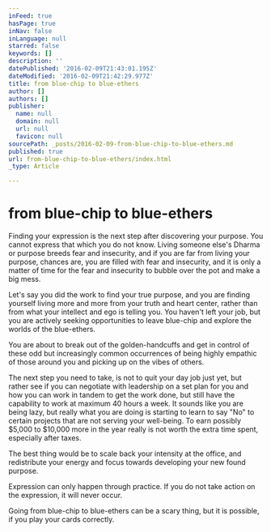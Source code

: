 ```yaml
---
inFeed: true
hasPage: true
inNav: false
inLanguage: null
starred: false
keywords: []
description: ''
datePublished: '2016-02-09T21:43:01.195Z'
dateModified: '2016-02-09T21:42:29.977Z'
title: from blue-chip to blue-ethers
author: []
authors: []
publisher:
  name: null
  domain: null
  url: null
  favicon: null
sourcePath: _posts/2016-02-09-from-blue-chip-to-blue-ethers.md
published: true
url: from-blue-chip-to-blue-ethers/index.html
_type: Article

---
```

# from blue-chip to blue-ethers

Finding your expression is the next step after discovering your purpose. You cannot express that which you do not know. Living someone else's Dharma or purpose breeds fear and insecurity, and if you are far from living your purpose, chances are, you are filled with fear and insecurity, and it is only a matter of time for the fear and insecurity to bubble over the pot and make a big mess.

Let's say you did the work to find your true purpose, and you are finding yourself living more and more from your truth and heart center, rather than from what your intellect and ego is telling you. You haven't left your job, but you are actively seeking opportunities to leave blue-chip and explore the worlds of  the blue-ethers.

You are about to break out of the golden-handcuffs and get in control of these odd but increasingly common occurrences of being highly empathic of those around you and picking up on the vibes of others.

The next step you need to take, is not to quit your day job just yet, but rather see if you can negotiate with leadership on a set plan for you and how you can work in tandem to get the work done, but still have the capability to work at maximum 40 hours a week. It sounds like you are being lazy, but really what you are doing is starting to learn to say "No" to certain projects that are not serving your well-being. To earn possibly $5,000 to $10,000 more in the year really is not worth the extra time spent, especially after taxes.

The best thing would be to scale back your intensity at the office, and redistribute your energy and focus towards developing your new found purpose.

Expression can only happen through practice. If you do not take action on the expression, it will never occur.

Going from blue-chip to blue-ethers can be a scary thing, but it is possible, if you play your cards correctly.